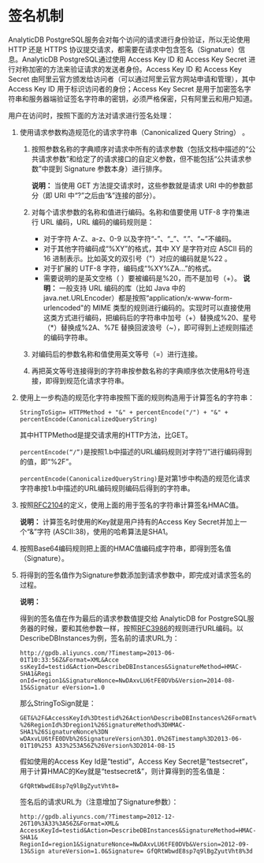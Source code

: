 # 签名机制

AnalyticDB PostgreSQL服务会对每个访问的请求进行身份验证，所以无论使用 HTTP 还是 HTTPS 协议提交请求，都需要在请求中包含签名（Signature）信息。AnalyticDB PostgreSQL通过使用 Access Key ID 和 Access Key Secret 进行对称加密的方法来验证请求的发送者身份。Access Key ID 和 Access Key Secret 由阿里云官方颁发给访问者（可以通过阿里云官方网站申请和管理），其中 Access Key ID 用于标识访问者的身份；Access Key Secret 是用于加密签名字符串和服务器端验证签名字符串的密钥，必须严格保密，只有阿里云和用户知道。

用户在访问时，按照下面的方法对请求进行签名处理：

1.  使用请求参数构造规范化的请求字符串（Canonicalized Query String） 。
    1.  按照参数名称的字典顺序对请求中所有的请求参数（包括文档中描述的“公共请求参数”和给定了的请求接口的自定义参数，但不能包括“公共请求参数”中提到 Signature 参数本身）进行排序。

        **说明：** 当使用 GET 方法提交请求时，这些参数就是请求 URI 中的参数部分（即 URI 中“?”之后由“&”连接的部分）。

    2.  对每个请求参数的名称和值进行编码。名称和值要使用 UTF-8 字符集进行 URL 编码，URL 编码的编码规则是：

        -   对于字符 A-Z、a-z、0-9 以及字符“-”、“\_”、“.”、“~”不编码。
        -   对于其他字符编码成“%XY”的格式，其中 XY 是字符对应 ASCII 码的 16 进制表示。比如英文的双引号（"）对应的编码就是%22 。
        -   对于扩展的 UTF-8 字符，编码成“%XY%ZA…”的格式。
        -   需要说明的是英文空格（ ）要被编码是%20，而不是加号（+）。
        **说明：** 一般支持 URL 编码的库（比如 Java 中的 java.net.URLEncoder）都是按照“application/x-www-form-urlencoded"的 MIME 类型的规则进行编码的。实现时可以直接使用这类方式进行编码，把编码后的字符串中加号（+）替换成%20、星号（\*）替换成%2A、%7E 替换回波浪号（~），即可得到上述规则描述的编码字符串。

    3.  对编码后的参数名称和值使用英文等号（=）进行连接。
    4.  再把英文等号连接得到的字符串按参数名称的字典顺序依次使用&符号连接，即得到规范化请求字符串。
2.  使用上一步构造的规范化字符串按照下面的规则构造用于计算签名的字符串：

    ```
    StringToSign= HTTPMethod + "&" + percentEncode("/") + "&" + 
    percentEncode(CanonicalizedQueryString)     
    ```

    其中HTTPMethod是提交请求用的HTTP方法，比GET。

    `percentEncode(“/”)`是按照1.b中描述的URL编码规则对字符“/”进行编码得到的值，即“%2F”。

    `percentEncode(CanonicalizedQueryString)`是对第1步中构造的规范化请求字符串按1.b中描述的URL编码规则编码后得到的字符串。

3.  按照[RFC2104](http://www.ietf.org/rfc/rfc2104.txt)的定义，使用上面的用于签名的字符串计算签名HMAC值。

    **说明：** 计算签名时使用的Key就是用户持有的Access Key Secret并加上一个“&”字符 \(ASCII:38\)，使用的哈希算法是SHA1。

4.  按照Base64编码规则把上面的HMAC值编码成字符串，即得到签名值（Signature）。
5.  将得到的签名值作为Signature参数添加到请求参数中，即完成对请求签名的过程。

    **说明：**

    得到的签名值在作为最后的请求参数值提交给 AnalyticDB for PostgreSQL服务器的时候，要和其他参数一样，按照[RFC3986](http://tools.ietf.org/html/rfc3986)的规则进行URL编码。以DescribeDBInstances为例，签名前的请求URL为：

    ```
    http://gpdb.aliyuncs.com/?Timestamp=2013-06-01T10:33:56Z&Format=XML&Acce ssKeyId=testid&Action=DescribeDBInstances&SignatureMethod=HMAC-SHA1&Regi onId=region1&SignatureNonce=NwDAxvLU6tFE0DVb&Version=2014-08-15&Signatur eVersion=1.0
    ```

    那么StringToSign就是：

    ```
    GET&%2F&AccessKeyId%3Dtestid%26Action%DescribeDBInstances%26Format%3DXML %26RegionId%3Dregion1%26SignatureMethod%3DHMAC-SHA1%26SignatureNonce%3DN wDAxvLU6tFE0DVb%26SignatureVersion%3D1.0%26Timestamp%3D2013-06-01T10%253 A33%253A56Z%26Version%3D2014-08-15 
    ```

    假如使用的Access Key Id是“testid”，Access Key Secret是“testsecret”，用于计算HMAC的Key就是“testsecret&”，则计算得到的签名值是：

    ```
    GfQRtWbwdE8sp7q9lBgZyutVht8=
    ```

    签名后的请求URL为（注意增加了Signature参数）：

    ```
    http://gpdb.aliyuncs.com/?Timestamp=2012-12-26T10%3A33%3A56Z&Format=XML& AccessKeyId=testid&Action=DescribeDBInstances&SignatureMethod=HMAC-SHA1& RegionId=region1&SignatureNonce=NwDAxvLU6tFE0DVb&Version=2012-09-13&Sign atureVersion=1.0&Signature= GfQRtWbwdE8sp7q9lBgZyutVht8%3d
    ```


